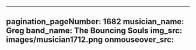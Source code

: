 ------
pagination_pageNumber: 1682
musician_name: Greg
band_name: The Bouncing Souls
img_src: images/musician1712.png
onmouseover_src: 
------